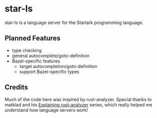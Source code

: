 # star-ls
star-ls is a language server for the Starlark programming language.

## Planned Features
- type checking
- general autocomplete/goto-definition
- Bazel-specific features
    - target autocompletion/goto-definition
    - support Bazel-specific types

## Credits
Much of the code here was inspired by rust-analyzer. Special thanks to matklad and his [Explaining rust-analyzer](https://www.youtube.com/watch?v=I3RXottNwk0&list=PLhb66M_x9UmrqXhQuIpWC5VgTdrGxMx3y) series, which really helped me understand how language servers work!

